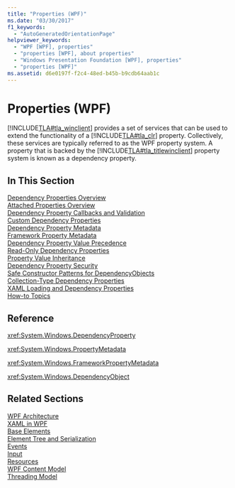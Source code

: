 ```yaml
---
title: "Properties (WPF)"
ms.date: "03/30/2017"
f1_keywords: 
  - "AutoGeneratedOrientationPage"
helpviewer_keywords: 
  - "WPF [WPF], properties"
  - "properties [WPF], about properties"
  - "Windows Presentation Foundation [WPF], properties"
  - "properties [WPF]"
ms.assetid: d6e0197f-f2c4-48ed-b45b-b9cdb64aab1c
---
```

# Properties (WPF)
[!INCLUDE[TLA#tla_winclient](../../../../includes/tlasharptla-winclient-md.md)] provides a set of services that can be used to extend the functionality of a [!INCLUDE[TLA#tla_clr](../../../../includes/tlasharptla-clr-md.md)] property. Collectively, these services are typically referred to as the WPF property system. A property that is backed by the [!INCLUDE[TLA#tla_titlewinclient](../../../../includes/tlasharptla-titlewinclient-md.md)] property system is known as a dependency property.  
  
## In This Section  
 [Dependency Properties Overview](../../../../docs/framework/wpf/advanced/dependency-properties-overview.md)  
 [Attached Properties Overview](../../../../docs/framework/wpf/advanced/attached-properties-overview.md)  
 [Dependency Property Callbacks and Validation](../../../../docs/framework/wpf/advanced/dependency-property-callbacks-and-validation.md)  
 [Custom Dependency Properties](../../../../docs/framework/wpf/advanced/custom-dependency-properties.md)  
 [Dependency Property Metadata](../../../../docs/framework/wpf/advanced/dependency-property-metadata.md)  
 [Framework Property Metadata](../../../../docs/framework/wpf/advanced/framework-property-metadata.md)  
 [Dependency Property Value Precedence](../../../../docs/framework/wpf/advanced/dependency-property-value-precedence.md)  
 [Read-Only Dependency Properties](../../../../docs/framework/wpf/advanced/read-only-dependency-properties.md)  
 [Property Value Inheritance](../../../../docs/framework/wpf/advanced/property-value-inheritance.md)  
 [Dependency Property Security](../../../../docs/framework/wpf/advanced/dependency-property-security.md)  
 [Safe Constructor Patterns for DependencyObjects](../../../../docs/framework/wpf/advanced/safe-constructor-patterns-for-dependencyobjects.md)  
 [Collection-Type Dependency Properties](../../../../docs/framework/wpf/advanced/collection-type-dependency-properties.md)  
 [XAML Loading and Dependency Properties](../../../../docs/framework/wpf/advanced/xaml-loading-and-dependency-properties.md)  
 [How-to Topics](../../../../docs/framework/wpf/advanced/properties-how-to-topics.md)  
  
## Reference  
 <xref:System.Windows.DependencyProperty>  
  
 <xref:System.Windows.PropertyMetadata>  
  
 <xref:System.Windows.FrameworkPropertyMetadata>  
  
 <xref:System.Windows.DependencyObject>  
  
## Related Sections  
 [WPF Architecture](../../../../docs/framework/wpf/advanced/wpf-architecture.md)  
  [XAML in WPF](../../../../docs/framework/wpf/advanced/xaml-in-wpf.md)  
  [Base Elements](../../../../docs/framework/wpf/advanced/base-elements.md)  
  [Element Tree and Serialization](../../../../docs/framework/wpf/advanced/element-tree-and-serialization.md)  
  [Events](../../../../docs/framework/wpf/advanced/events-wpf.md)  
  [Input](../../../../docs/framework/wpf/advanced/input-wpf.md)  
  [Resources](../../../../docs/framework/wpf/advanced/resources-wpf.md)  
  [WPF Content Model](../../../../docs/framework/wpf/controls/wpf-content-model.md)  
  [Threading Model](../../../../docs/framework/wpf/advanced/threading-model.md)
